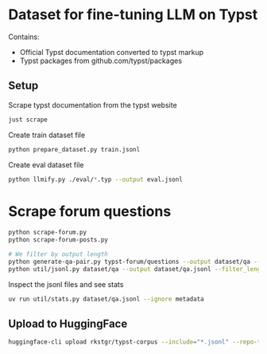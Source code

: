 # Dataset for fine-tuning LLM on Typst

Contains:
- Official Typst documentation converted to typst markup
- Typst packages from github.com/typst/packages

## Setup

Scrape typst documentation from the typst website
```sh
just scrape
```

Create train dataset file
```sh
python prepare_dataset.py train.jsonl
```


Create eval dataset file
```sh
python llmify.py ./eval/*.typ --output eval.jsonl
```

# Scrape forum questions
```sh
python scrape-forum.py
python scrape-forum-posts.py

# We filter by output length
python generate-qa-pair.py typst-forum/questions --output dataset/qa --suffix=none
python util/jsonl.py dataset/qa --output dataset/qa.jsonl --filter_length="messages[1].content<2300"
```

Inspect the jsonl files and see stats
```sh
uv run util/stats.py dataset/qa.jsonl --ignore metadata
```

## Upload to HuggingFace
```sh
huggingface-cli upload rkstgr/typst-corpus --include="*.jsonl" --repo-type=dataset ./dataset
```
